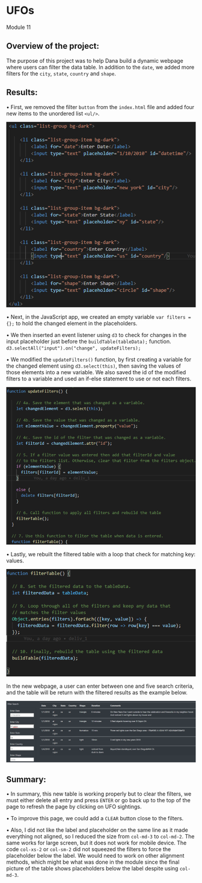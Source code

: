 # UFOs
Module 11

## Overview of the project:
The purpose of this project was to help Dana build a dynamic webpage where users can filter the data table. In addition to the `date`, we added more filters for the `city`, `state`, `country` and `shape`.

## Results:
•	First, we removed the filter `button` from the `index.html` file and added four new items to the unordered list `<ul/>`.

![unordered_list](Resources/unordered_list.png)

•	Next, in the JavaScript app, we created an empty variable `var filters = {};` to hold the changed element in the placeholders.

•	We then inserted an event listener using `d3` to check for changes in the input placeholder just before the `buildTable(tableData);` function.
    ```
    d3.selectAll("input").on("change", updateFilters);
    ```

•	We modified the `updateFilters()` function, by first creating a variable for the changed element using `d3.select(this)`, then saving the values of those elements into a new variable. We also saved the id of the modified filters to a variable and used an if-else statement to use or not each filters.

![updateFilters](Resources/updateFilters.png)

•	Lastly, we rebuilt the filtered table with a loop that check for matching key: values. 

![filterTable](Resources/filterTable.png)

In the new webpage, a user can enter between one and five search criteria, and the table will be return with the filtered results as the example below.

![table_example](Resources/table_example.png)

## Summary:
•	In summary, this new table is working properly but to clear the filters, we must either delete all entry and press `ENTER` or go back up to the top of the page to refresh the page by clicking on UFO sightings. 

•	To improve this page, we could add a `CLEAR` button close to the filters.

•	Also, I did not like the label and placeholder on the same line as it made everything not aligned, so I reduced the size from `col-md-3` to `col-md-2`. The same works for large screen, but it does not work for mobile device. The code `col-xs-2` or `col-sm-2` did not squeezed the filters to force the placeholder below the label. We would need to work on other alignment methods, which might be what was done in the module since the final picture of the table shows placeholders below the label despite using `col-md-3`.
